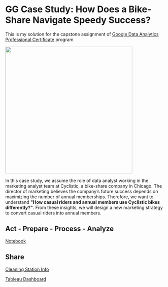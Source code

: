 # GG Case Study: How Does a Bike-Share Navigate Speedy Success? 

This is my solution for the capstone assignment of [Google Data Analytics Professional Certificate](https://www.coursera.org/professional-certificates/google-data-analytics) program.

<img src='https://user-images.githubusercontent.com/58045173/190650185-d689bee7-faf1-43dc-b259-abc61a6e727b.png' width='400'>

<br>

In this case study, we assume the role of data analyst working in the marketing analyst team at Cyclistic, a bike-share company in Chicago. The director of marketing believes the company’s future success depends on maximizing the number of annual memberships. Therefore, we want to understand **"How casual riders and annual members use Cyclistic bikes differently?"**. From these insights, we will design a new marketing strategy to convert casual riders into annual members.

## Act - Prepare - Process - Analyze
[Notebook](./A.%20cyclistic_bikeshare_analysis.ipynb)

## Share
[Cleaning Station Info](./B.%20clean_station_info.ipynb)

[Tableau Dashboard](https://public.tableau.com/views/CyclisticBikeShare_16611333780870/Overview?:language=en-US&:display_count=n&:origin=viz_share_link)
